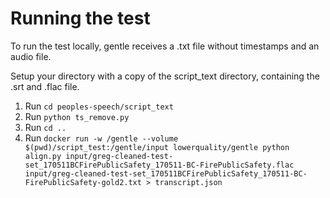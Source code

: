 # Running the test

To run the test locally, gentle receives a .txt file without timestamps and an audio file.

Setup your directory with a copy of the script_text directory, containing the .srt and .flac file. 

1. Run 
    `cd peoples-speech/script_text`
2. Run 
`python ts_remove.py`
3. Run
`cd ..`
4. Run 
`docker run -w /gentle --volume $(pwd)/script_test:/gentle/input lowerquality/gentle python align.py input/greg-cleaned-test-set_170511BCFirePublicSafety_170511-BC-FirePublicSafety.flac input/greg-cleaned-test-set_170511BCFirePublicSafety_170511-BC-FirePublicSafety-gold2.txt > transcript.json`